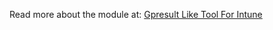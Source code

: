 ﻿Read more about the module at: [Gpresult Like Tool For Intune](https://techcommunity.microsoft.com/blog/coreinfrastructureandsecurityblog/gpresult-like-tool-for-intune/4437008)
